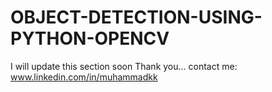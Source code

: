 # OBJECT-DETECTION-USING-PYTHON-OPENCV


I will update this section soon
Thank you...
contact me: www.linkedin.com/in/muhammadkk
